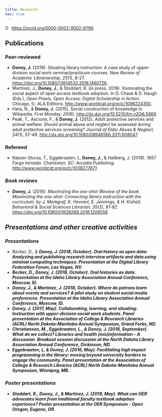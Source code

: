 ```yaml
---
title: Research
nav: true
---
```


<a itemprop="sameAs" content="https://orcid.org/0000-0002-9002-879X" href="https://orcid.org/0000-0002-9002-879X" target="orcid.widget" rel="noopener noreferrer" style="vertical-align:top;"><img src="https://orcid.org/sites/default/files/images/orcid_16x16.png" style="width:1em;margin-right:.5em;" alt="ORCID iD icon">https://orcid.org/0000-0002-9002-879X</a>

## Publications

### Peer-reviewed
<ul>
<li><b>Doney, J.</b> (2019). Situating library instruction: A case study of upper-division social work seminar/practicum courses. <i>New Review of Academic Librarianship, 25</i>(1), 8-27. <a href="https://doi.org/10.1080/13614533.2018.1460726" target="_blank">https://doi.org/10.1080/13614533.2018.1460726</a>.</li>
 <li>Martinez, J., <b>Doney, J.</b>, & Stoddart, R. (in press, 2019). Illuminating the social aspect of open access textbook adoption. In D. Chase & D. Haugh (Eds.), <i>Open Praxis, Open Access: Digital Scholarship in Action</i>. Chicago, IL: ALA Editions. <a href="http://www.worldcat.org/oclc/1098224350" target="_blank">http://www.worldcat.org/oclc/1098224350</a>.</li>
 <li>Hara, N., & <b>Doney, J.</b> (2015). Social construction of knowledge in Wikipedia. <i>First Monday, 20</i>(6). <a href="http://dx.doi.org/10.5210/fm.v20i6.5869" target="_blank">http://dx.doi.org/10.5210/fm.v20i6.5869</a>.</li>
 <li>Peak, T., Ascione, F., & <b>Doney, J.</b> (2012). Adult protective services and animal welfare: Should animal abuse and neglect be assessed during adult protective services screening? <i>Journal of Elder Abuse & Neglect, 24</i>(1), 37-49. <a href="http://dx.doi.org/10.1080/08946566.2011.608047" target="_blank">http://dx.doi.org/10.1080/08946566.2011.608047</a>.</li>
 </ul>

<!--### Under review
<li><b>Doney, J.</b> (under review). Library services for unaffiliated patrons at Association of Public and Land-grant Universities (APLU). Data available for download</li>
<li><b>Doney, J.</b>, & Martinez, J. (under review). Leveraging failure to inform practice: How do students learn about library events and services?</li>-->

### Refereed
<ul>
 <li>Raezer-Stursa, T., Eggebraaten, L, <b>Doney, J.</b>, & Hallberg, J. (2018). <i>1957 Fargo tornado<i/>. Charleston, SC: Arcadia Publishing. <a href="http://www.worldcat.org/oclc/1038277671" target="_blank">http://www.worldcat.org/oclc/1038277671</a>.</li>
</ul>

### Book reviews
<ul>
 <li><b>Doney, J.</b> (2016). Maximizing the one-shot (Review of the book Maximizing the one-shot: Connecting library instruction with the curriculum, by J. Markgraf, K. Hinnant, E. Jennings, & H. Kishel). <i>Behavioral & Social Sciences Librarian, 35</i>(2), 81-82. <a href="https://doi.org/10.1080/01639269.2016.1208558" target="_blank">https://doi.org/10.1080/01639269.2016.1208558</a>.</li>
</ul> 

## Presentations and other creative activities

### Presentations
<ul>
 <li>Becker, D., & <b>Doney, J.</i> (2018, October). <i>Oral history as open data: Analyzing and publishing research interview artifacts and data using minimal computing techniques</i>. Presentation at the Digital Library Federation Forum, Las Vegas, NV.</li>
 <li>Becker, D., <b>Doney, J.</b> (2018, October). <i>Oral histories as data</i>. Presentation at the Idaho Library Association Annual Conference, Moscow, ID.</li>
 <li><b>Doney, J.</b>, & Martinez, J. (2018, October). <i>Where do patrons learn about events and services? A pilot study on student social media preferences</i>. Presentation at the Idaho Library Association Annual Conference, Moscow, ID.</li>
 <li><b>Doney, J.</b> (2017, May). <i>Collaborating, learning, and situating: Instruction with upper-division social work students</i>. Panel presentation at the Association of College & Research Libraries (ACRL) North Dakota-Manitoba Annual Symposium, Grand Forks, ND.</li>
 <li>Christianson, M., Eggebraaten, L., & <b>Doney, J.</b> (2016, September). <i>What do we collect? Libraries and health (mis)information – A discussion</i>. Breakout session discussion at the North Dakota Library Association Annual Conference, Dickinson, ND.</li>
 <li>Eggebraaten, L, & <b>Doney, J.</b> (2016, May). <i>Facilitating high impact programming in the library: moving beyond university borders to engage the community</i>. Panel presentation at the Association of College & Research Libraries (ACRL) North Dakota-Manitoba Annual Symposium, Winnipeg, MB.</li>
</ul>

### Poster presentations
<ul>
 <li>Stoddart, R., <b>Doney, J.</b>, & Martinez, J. (2019, May). <i>What can OER advocates learn from traditional faculty textbook adoption experience?</i> Poster presentation at the OER Symposium - Open Oregon, Eugene, OR.</li>
 

